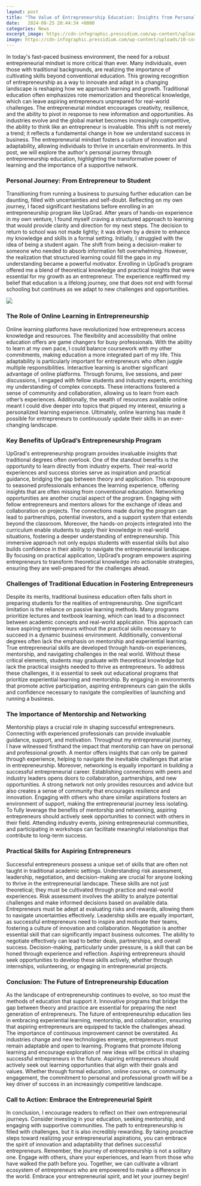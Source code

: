 ```yaml
---
layout: post
title: "The Value of Entrepreneurship Education: Insights from Personal Experience"
date:   2024-08-25 20:44:34 +0000
categories: News
excerpt_image: https://cdn-infographic.pressidium.com/wp-content/uploads/10-core-principles-of-entrepreneurship-480x460.png
image: https://cdn-infographic.pressidium.com/wp-content/uploads/10-core-principles-of-entrepreneurship-480x460.png
---
```


In today's fast-paced business environment, the need for a robust entrepreneurial mindset is more critical than ever. Many individuals, even those with traditional backgrounds, are realizing the importance of cultivating skills beyond conventional education. This growing recognition of entrepreneurship as a way to innovate and adapt in a changing landscape is reshaping how we approach learning and growth. Traditional education often emphasizes rote memorization and theoretical knowledge, which can leave aspiring entrepreneurs unprepared for real-world challenges. The entrepreneurial mindset encourages creativity, resilience, and the ability to pivot in response to new information and opportunities.
As industries evolve and the global market becomes increasingly competitive, the ability to think like an entrepreneur is invaluable. This shift is not merely a trend; it reflects a fundamental change in how we understand success in business. The entrepreneurial mindset fosters a culture of innovation and adaptability, allowing individuals to thrive in uncertain environments. In this post, we will explore the author's personal journey through entrepreneurship education, highlighting the transformative power of learning and the importance of a supportive network.
### Personal Journey: From Entrepreneur to Student
Transitioning from running a business to pursuing further education can be daunting, filled with uncertainties and self-doubt. Reflecting on my own journey, I faced significant hesitations before enrolling in an entrepreneurship program like UpGrad. After years of hands-on experience in my own venture, I found myself craving a structured approach to learning that would provide clarity and direction for my next steps. The decision to return to school was not made lightly; it was driven by a desire to enhance my knowledge and skills in a formal setting.
Initially, I struggled with the idea of being a student again. The shift from being a decision-maker to someone who needed to absorb information felt overwhelming. However, the realization that structured learning could fill the gaps in my understanding became a powerful motivator. Enrolling in UpGrad’s program offered me a blend of theoretical knowledge and practical insights that were essential for my growth as an entrepreneur. The experience reaffirmed my belief that education is a lifelong journey, one that does not end with formal schooling but continues as we adapt to new challenges and opportunities.

![](https://cdn-infographic.pressidium.com/wp-content/uploads/10-core-principles-of-entrepreneurship-480x460.png)
### The Role of Online Learning in Entrepreneurship
Online learning platforms have revolutionized how entrepreneurs access knowledge and resources. The flexibility and accessibility that online education offers are game changers for busy professionals. With the ability to learn at my own pace, I could balance coursework with my other commitments, making education a more integrated part of my life. This adaptability is particularly important for entrepreneurs who often juggle multiple responsibilities.
Interactive learning is another significant advantage of online platforms. Through forums, live sessions, and peer discussions, I engaged with fellow students and industry experts, enriching my understanding of complex concepts. These interactions fostered a sense of community and collaboration, allowing us to learn from each other’s experiences. Additionally, the wealth of resources available online meant I could dive deeper into topics that piqued my interest, ensuring a personalized learning experience. Ultimately, online learning has made it possible for entrepreneurs to continuously update their skills in an ever-changing landscape.
### Key Benefits of UpGrad’s Entrepreneurship Program
UpGrad's entrepreneurship program provides invaluable insights that traditional degrees often overlook. One of the standout benefits is the opportunity to learn directly from industry experts. Their real-world experiences and success stories serve as inspiration and practical guidance, bridging the gap between theory and application. This exposure to seasoned professionals enhances the learning experience, offering insights that are often missing from conventional education.
Networking opportunities are another crucial aspect of the program. Engaging with fellow entrepreneurs and mentors allows for the exchange of ideas and collaboration on projects. The connections made during the program can lead to partnerships, potential investors, and a support system that extends beyond the classroom. Moreover, the hands-on projects integrated into the curriculum enable students to apply their knowledge in real-world situations, fostering a deeper understanding of entrepreneurship.
This immersive approach not only equips students with essential skills but also builds confidence in their ability to navigate the entrepreneurial landscape. By focusing on practical application, UpGrad’s program empowers aspiring entrepreneurs to transform theoretical knowledge into actionable strategies, ensuring they are well-prepared for the challenges ahead.
### Challenges of Traditional Education in Fostering Entrepreneurs
Despite its merits, traditional business education often falls short in preparing students for the realities of entrepreneurship. One significant limitation is the reliance on passive learning methods. Many programs prioritize lectures and textbook learning, which can lead to a disconnect between academic concepts and real-world application. This approach can leave aspiring entrepreneurs without the practical skills necessary to succeed in a dynamic business environment.
Additionally, conventional degrees often lack the emphasis on mentorship and experiential learning. True entrepreneurial skills are developed through hands-on experiences, mentorship, and navigating challenges in the real world. Without these critical elements, students may graduate with theoretical knowledge but lack the practical insights needed to thrive as entrepreneurs.
To address these challenges, it is essential to seek out educational programs that prioritize experiential learning and mentorship. By engaging in environments that promote active participation, aspiring entrepreneurs can gain the skills and confidence necessary to navigate the complexities of launching and running a business.
### The Importance of Mentorship and Networking
Mentorship plays a crucial role in shaping successful entrepreneurs. Connecting with experienced professionals can provide invaluable guidance, support, and motivation. Throughout my entrepreneurial journey, I have witnessed firsthand the impact that mentorship can have on personal and professional growth. A mentor offers insights that can only be gained through experience, helping to navigate the inevitable challenges that arise in entrepreneurship.
Moreover, networking is equally important in building a successful entrepreneurial career. Establishing connections with peers and industry leaders opens doors to collaboration, partnerships, and new opportunities. A strong network not only provides resources and advice but also creates a sense of community that encourages resilience and innovation. Engaging with others who share similar aspirations fosters an environment of support, making the entrepreneurial journey less isolating.
To fully leverage the benefits of mentorship and networking, aspiring entrepreneurs should actively seek opportunities to connect with others in their field. Attending industry events, joining entrepreneurial communities, and participating in workshops can facilitate meaningful relationships that contribute to long-term success.
### Practical Skills for Aspiring Entrepreneurs
Successful entrepreneurs possess a unique set of skills that are often not taught in traditional academic settings. Understanding risk assessment, leadership, negotiation, and decision-making are crucial for anyone looking to thrive in the entrepreneurial landscape. These skills are not just theoretical; they must be cultivated through practice and real-world experiences.
Risk assessment involves the ability to analyze potential challenges and make informed decisions based on available data. Entrepreneurs must be adept at evaluating risks and rewards, allowing them to navigate uncertainties effectively. Leadership skills are equally important, as successful entrepreneurs need to inspire and motivate their teams, fostering a culture of innovation and collaboration.
Negotiation is another essential skill that can significantly impact business outcomes. The ability to negotiate effectively can lead to better deals, partnerships, and overall success. Decision-making, particularly under pressure, is a skill that can be honed through experience and reflection. Aspiring entrepreneurs should seek opportunities to develop these skills actively, whether through internships, volunteering, or engaging in entrepreneurial projects.
### Conclusion: The Future of Entrepreneurship Education
As the landscape of entrepreneurship continues to evolve, so too must the methods of education that support it. Innovative programs that bridge the gap between theory and practice are essential for preparing the next generation of entrepreneurs. The future of entrepreneurship education lies in embracing experiential learning, mentorship, and collaboration, ensuring that aspiring entrepreneurs are equipped to tackle the challenges ahead.
The importance of continuous improvement cannot be overstated. As industries change and new technologies emerge, entrepreneurs must remain adaptable and open to learning. Programs that promote lifelong learning and encourage exploration of new ideas will be critical in shaping successful entrepreneurs in the future.
Aspiring entrepreneurs should actively seek out learning opportunities that align with their goals and values. Whether through formal education, online courses, or community engagement, the commitment to personal and professional growth will be a key driver of success in an increasingly competitive landscape.
### Call to Action: Embrace the Entrepreneurial Spirit
In conclusion, I encourage readers to reflect on their own entrepreneurial journeys. Consider investing in your education, seeking mentorship, and engaging with supportive communities. The path to entrepreneurship is filled with challenges, but it is also incredibly rewarding. By taking proactive steps toward realizing your entrepreneurial aspirations, you can embrace the spirit of innovation and adaptability that defines successful entrepreneurs.
Remember, the journey of entrepreneurship is not a solitary one. Engage with others, share your experiences, and learn from those who have walked the path before you. Together, we can cultivate a vibrant ecosystem of entrepreneurs who are empowered to make a difference in the world. Embrace your entrepreneurial spirit, and let your journey begin!